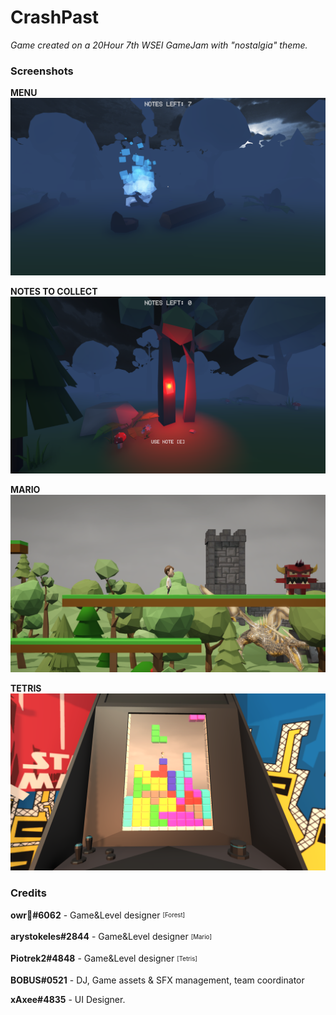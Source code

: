 # CrashPast
*Game created on a 20Hour 7th WSEI GameJam with "nostalgia" theme.*

### Screenshots

**MENU**
![zdjecie menu](Screenshots/01.png)

**NOTES TO COLLECT**
![zdjecie notatek](Screenshots/02.png)

**MARIO**
![zdjecie mario](Screenshots/03.png)

**TETRIS**
![zdjecie tetris](Screenshots/04.png)

### Credits
**owr🙈#6062** - Game&Level designer <sub><sup>[Forest]</sup></sub>

**arystokeles#2844** - Game&Level designer <sub><sup>[Mario]</sup></sub>

**Piotrek2#4848** - Game&Level designer <sub><sup>[Tetris]</sup></sub>

**BOBUS#0521** - DJ, Game assets & SFX management, team coordinator

**xAxee#4835** - UI Designer.
